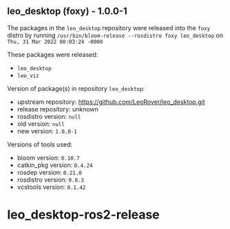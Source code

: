 ## leo_desktop (foxy) - 1.0.0-1

The packages in the `leo_desktop` repository were released into the `foxy` distro by running `/usr/bin/bloom-release --rosdistro foxy leo_desktop` on `Thu, 31 Mar 2022 00:03:24 -0000`

These packages were released:
- `leo_desktop`
- `leo_viz`

Version of package(s) in repository `leo_desktop`:

- upstream repository: https://github.com/LeoRover/leo_desktop.git
- release repository: unknown
- rosdistro version: `null`
- old version: `null`
- new version: `1.0.0-1`

Versions of tools used:

- bloom version: `0.10.7`
- catkin_pkg version: `0.4.24`
- rosdep version: `0.21.0`
- rosdistro version: `0.8.3`
- vcstools version: `0.1.42`


# leo_desktop-ros2-release